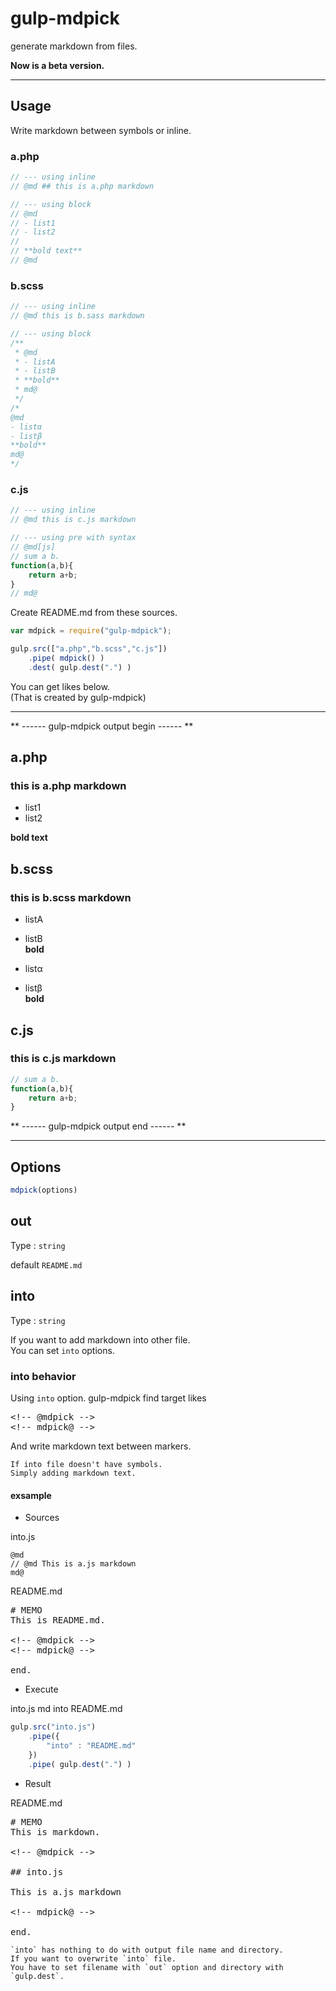 gulp-mdpick
============

generate markdown from files.

**Now is a beta version.**

<!--

## Getting started

You can install this module from npm.

```sh
npm install gulp-mdpick
```
-->

---

## Usage

Write markdown between symbols or inline.

### a.php
```js
// --- using inline
// @md ## this is a.php markdown

// --- using block
// @md
// - list1
// - list2
// 
// **bold text**
// @md
```

### b.scss
```scss
// --- using inline
// @md this is b.sass markdown

// --- using block
/**
 * @md
 * - listA
 * - listB
 * **bold**
 * md@
 */
/*
@md
- listα
- listβ
**bold**
md@
*/
```

### c.js
```js
// --- using inline
// @md this is c.js markdown

// --- using pre with syntax
// @md[js]
// sum a b.
function(a,b){
	return a+b;
}
// md@
```

Create README.md from these sources.

```js
var mdpick = require("gulp-mdpick");

gulp.src(["a.php","b.scss","c.js"])
    .pipe( mdpick() )
    .dest( gulp.dest(".") )
```

You can get likes below.  
(That is created by gulp-mdpick)

---

** ------ gulp-mdpick output begin ------ **

<!-- @mdpick -->

## a.php

### this is a.php markdown

- list1  
- list2  
  
**bold text**

## b.scss

### this is b.scss markdown

- listA  
- listB  
**bold**

- listα  
- listβ  
**bold**

## c.js

### this is c.js markdown

```js  
// sum a b.  
function(a,b){  
	return a+b;  
}  
```

<!-- mdpick@ -->

** ------ gulp-mdpick output end ------ **

---

## Options

```js
mdpick(options)
```

## out
Type : `string`

default `README.md`

## into
Type : `string`

If you want to add markdown into other file.  
You can set `into` options.

### into behavior

Using `into` option. gulp-mdpick find target likes

<pre>
&lt;!-- @mdpick -->
&lt;!-- mdpick@ -->
</pre>

And write markdown text between markers.

    If into file doesn't have symbols.  
    Simply adding markdown text.


#### exsample

- Sources

into.js
```
@md
// @md This is a.js markdown
md@
```

README.md
<pre>
# MEMO
This is README.md.

&lt;!-- @mdpick -->
&lt;!-- mdpick@ -->

end.
</pre>

- Execute

into.js md into README.md

```js
gulp.src("into.js")
	.pipe({
		"into" : "README.md"
	})
	.pipe( gulp.dest(".") )
```

- Result

README.md
<pre>
# MEMO
This is markdown.

&lt;!-- @mdpick -->

## into.js

This is a.js markdown

&lt;!-- mdpick@ -->

end.
</pre>


    `into` has nothing to do with output file name and directory.  
    If you want to overwrite `into` file.  
    You have to set filename with `out` option and directory with `gulp.dest`.
